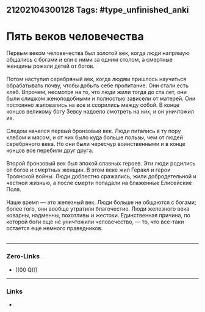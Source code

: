 21202104300128
Tags: #type_unfinished_anki 
---
# Пять веков человечества

   Первым веком человечества был золотой век, когда люди напрямую общались с богами и ели с ними за одним столом, а смертные женщины рожали детей от богов. <br><br>   Потом наступил серебряный век, когда людям пришлось научиться обрабатывать почву, чтобы добыть себе пропитание. Они стали есть хлеб. Впрочем, несмотря на то, что люди жили тогда до ста лет, они были слишком женоподобными и полностью зависели от матерей. Они постоянно жаловались на все и ссорились между собой. В конце концов великому богу Зевсу надоело смотреть на них, и он уничтожил их.<br><br>   Следом начался первый бронзовый век. Люди питались в ту пору хлебом и мясом, и от них было куда больше пользы, чем от людей серебряного века. Но они были чересчур воинственными и в конце концов все перебили друг друга.<br><br>Второй бронзовый век был эпохой славных героев. Эти люди родились от богов и смертных женщин. В этом веке жил Геракл и герои Троянской войны. Люди доблестно сражались, жили добродетельной и честной жизнью, а после смерти попадали на блаженные Елисейские Поля.<br><br>Наше время — это железный век. Люди больше не общаются с богами; более того, они вообще утратили благочестие. Люди железного века коварны, надменны, похотливы и жестоки. Единственная причина, по которой боги еще не уничтожили человечество, — то, что все-таки остается еще немного праведников.<br><br>

---
### Zero-Links
- [[00 QI]]
---
### Links
-